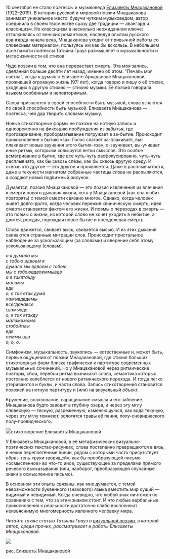 10 сентября не стало поэтессы и музыковеда [Елизаветы Мнацакановой](https://discours.io/articles/chapters/poema-elizavety-mnatsakanovoy-malenkiy-rekviem-pamyati-doktora-anny-n) (1922–2019). В истории русской ﻿и мировой поэзии Мнацаканова занимает уникальное место: б﻿удучи чутким музыковедом, автор соединила в своем творчестве сразу две традиции — авангард и классицизм. Но классицизм в несколько неожиданном ключе: отталкиваясь от венских романтиков, наследуя опытам русского авангарда начала века, Мнацаканова уходит от привычной работы со словесным материалом, пользуясь им как бы вскользь. В небольшом эссе памяти поэтессы Татьяна Грауз размышляет о музыкальности и метафизичности её стихов.

Чудо поэзии в том, что она перерастает смерть. Эта моя запись, сделанная больше десяти лет назад, именно об этом. "Печаль моя светла", когда я думаю о Елизавете Аркадьевне Мнацакановой, прожившей огромную жизнь (97! лет), когда говорю и пишу о её стихах, уходящих в другую стихию — стихию музыки.  Её поэзия говорила языком особенным и неповторимым. 

Слова признаются в своей способности быть музыкой, слова узнаются по своей способности быть музыкой. Елизавета Мнацаканова — поэтесса, чей дар творить словами музыку.

Новые стихотворные формы её похожи на нотную запись и одновременно на фиксацию пробуждения из забытья, где проговаривание, проборматывание погружает в за-бытие. Происходит прикосновение к бытию «за». Голос слагает за-плакивает, вы-плакивает новые звучания этого бытия-«за», о-звучивает, вы-учивает иные ритмы, которыми колышутся ветки смыслов. Это особое всматривание в бытие, где все чуть-чуть расфокусировано, чуть-чуть расплывчато, как бы сквозь слёзы, как бы сквозь другую среду. И сквозь это другое — это другое и проявляется. Даже в расплывчатости, даже в текучести магнитом собранные частицы слова не распыляются, а создают новый подвижный рисунок. 

Думается, поэзия Мнацакановой — это поэзия извлечения из влечения к смерти нового дыхания жизни, хотя у Мнацакановой (как она любит повторять) с темой смерти связано многое. Однако, когда человек живет долго-долго, когда человек пережил клиническую смерть, идея смерти становится фактом его жизни. И поэмы о переходах в смерть — это поэмы о жизни, из которой слово не хочет уходить в небытие, а длится, рождая, порождая новое бытие и преодолевая смерть. 

Слово движется, свивает высь, свивается высью. И из этих дыханий свиваются странные миграции слов. Происходит пристальное наблюдение за ускользающим (за словами) и вверение себя этому ускользающему (словам). 

_а я думала мы  
с тобою вдвоем я  
думала мы вдвоем с тобою  
мы с тобоювдвоеммывдв  
а я такятакду  
маламы  
вдв  
о, я так ятак дума  
ламывдвдемы  
всегданавсе  
гдамывдв  
о, я так ятакду  
маламамама  
стобойтмы  
вдв  
оеммы вдв  
о, о, о._

Симфонизм, музыкальность, звукопись — естественные и, может быть, первые ощущения от поэзии Мнацакановой, где стихия больших стихотворных форм близка графически к партитуре современных музыкальных сочинений. Но у Мнацакановой через ритмические повторы, сбои, перебои ритма возникают слова, семантика которых постоянно колеблется от нового ритмического перехода. И тогда легко утериваются и буквы, и части слова. Запись стихотворения становится похожей на нотную партитуру и (или) на визуальный объект. 

Кружение, волхвование, наращивание смысла и его забвение. Мнацаканова будто заводит в глубину озера, и через эту мглу словесную — тесную, разреженную, изменяющуюся, как вода текучую, через эту мглу темнеют, золотятся травы её пения, полу-сновидческого полу-провидческого.

![](https://assets.discours.io/unsafe/900x/production/image/c7d78b30-e13c-11e9-b6d9-6d385dfa467e.png)стихотворение Елизаветы Мнацакановой

У Елизаветы Мнацакановой, в её метафизических визуально-поэтических текстах-рисунках, слова постепенно превращаются в вязь, в некие переплетённые линии, рядом с которыми часто присутствует образ-тень «руки творящей», как бы преобразующей письмо «осмысленное» во что-то иное, существующее за пределами прямого речевого высказывания (или, наоборот, преобразующей случайные знаки в осмысленное письмо).   


В основном эти опыты связаны, как мне думается, с темой невозможности буквенного (знакового) языка вместить мир сущий — видимый и невидимый. Когда очевидно, что любой знак ничтожен по сравнению с тем, что за этим знаком стоит. И что любые вербальные прикосновения к реальности достаточно слабо восполняют неизъяснимую многомерность явленного человеку мира. 

_Читайте также статью Татьяны Грауз о [визуальной поэзии](https://discours.io/articles/theory/slovo-bukva-obraz-o-vizualnom-v-poezii), в которой автор, среди прочих, рассматривает и работы Елизаветы Мнацакановой._﻿  


![](https://assets.discours.io/unsafe/900x/production/image/88b826d0-e056-11e9-831f-958eed937688.jpg)

рис. Елизветы Мнацакановой

  

